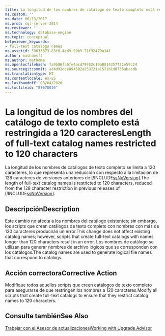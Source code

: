 ```yaml
---
title: La longitud de los nombres de catálogo de texto completo está restringida a 120 caracteres | Microsoft Docs
ms.custom: ''
ms.date: 06/13/2017
ms.prod: sql-server-2014
ms.reviewer: ''
ms.technology: database-engine
ms.topic: conceptual
helpviewer_keywords:
- full-text catalogs names
ms.assetid: 50633373-83f6-4ed9-99b9-71f92479a14f
author: mashamsft
ms.author: mathoma
ms.openlocfilehash: fa9b06fa6fe4acd79782c19a8814357721e59c24
ms.sourcegitcommit: ad4d92dce894592a259721a1571b1d8736abacdb
ms.translationtype: MT
ms.contentlocale: es-ES
ms.lasthandoff: 08/04/2020
ms.locfileid: "87678026"
---
```

# <a name="length-of-full-text-catalog-names-restricted-to-120-characters"></a><span data-ttu-id="90310-102">La longitud de los nombres del catálogo de texto completo está restringida a 120 caracteres</span><span class="sxs-lookup"><span data-stu-id="90310-102">Length of full-text catalog names restricted to 120 characters</span></span>
  <span data-ttu-id="90310-103">La longitud de los nombres de catálogos de texto completo se limita a 120 caracteres, lo que representa una reducción con respecto a la limitación de 128 caracteres de versiones anteriores de [!INCLUDE[ssNoVersion](../../includes/ssnoversion-md.md)].</span><span class="sxs-lookup"><span data-stu-id="90310-103">The length of full-text catalog names is restricted to 120 characters, reduced from the 128 character restriction in previous releases of [!INCLUDE[ssNoVersion](../../includes/ssnoversion-md.md)].</span></span>  
  
## <a name="description"></a><span data-ttu-id="90310-104">Descripción</span><span class="sxs-lookup"><span data-stu-id="90310-104">Description</span></span>  
 <span data-ttu-id="90310-105">Este cambio no afecta a los nombres del catálogo existentes; sin embargo, los scripts que crean catálogos de texto completo con nombres con más de 120 caracteres producirán un error.</span><span class="sxs-lookup"><span data-stu-id="90310-105">This change does not affect existing catalog names; however, scripts that create full-text catalogs with names longer than 120 characters result in an error.</span></span> <span data-ttu-id="90310-106">Los nombres de catálogo se utilizan para generar nombres de archivo lógicos que se corresponden con los catálogos.</span><span class="sxs-lookup"><span data-stu-id="90310-106">The catalog names are used to generate logical file names that correspond to catalogs.</span></span>  
  
## <a name="corrective-action"></a><span data-ttu-id="90310-107">Acción correctora</span><span class="sxs-lookup"><span data-stu-id="90310-107">Corrective Action</span></span>  
 <span data-ttu-id="90310-108">Modifique todos aquellos scripts que creen catálogos de texto completo para asegurarse de que restringen los nombres a 120 caracteres.</span><span class="sxs-lookup"><span data-stu-id="90310-108">Modify all scripts that create full-text catalogs to ensure that they restrict catalog names to 120 characters.</span></span>  
  
## <a name="see-also"></a><span data-ttu-id="90310-109">Consulte también</span><span class="sxs-lookup"><span data-stu-id="90310-109">See Also</span></span>  
 [<span data-ttu-id="90310-110">Trabajar con el Asesor de actualizaciones</span><span class="sxs-lookup"><span data-stu-id="90310-110">Working with Upgrade Advisor</span></span>](../../../2014/sql-server/install/working-with-upgrade-advisor.md)  
  
  
